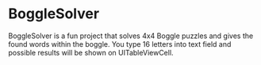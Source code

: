 BoggleSolver
============

BoggleSolver is a fun project that solves 4x4 Boggle puzzles and gives the found words within the boggle. You type 16 letters into text field and possible results will be shown on UITableViewCell. 
